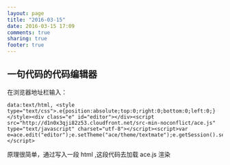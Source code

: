 ```yaml
---
layout: page
title: "2016-03-15"
date: 2016-03-15 17:09
comments: true
sharing: true
footer: true
---
```


## 一句代码的代码编辑器

在浏览器地址栏输入：

```
data:text/html, <style type="text/css">.e{position:absolute;top:0;right:0;bottom:0;left:0;}</style><div class="e" id="editor"></div><script src="http://d1n0x3qji82z53.cloudfront.net/src-min-noconflict/ace.js" type="text/javascript" charset="utf-8"></script><script>var e=ace.edit("editor");e.setTheme("ace/theme/textmate");e.getSession().setMode("ace/mode/python");</script>
```

原理很简单，通过写入一段 html ,这段代码去加载 ace.js 渲染
